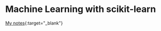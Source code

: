 # Machine Learning with scikit-learn
[My notes](https://imnotannamaria.notion.site/ML-scikit-learn-59edafc8f04a48f889333bc35bb1e66a?pvs=4){:target="_blank"}


